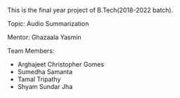 This is the final year project of B.Tech(2018-2022 batch).

Topic: Audio Summarization

Mentor: Ghazaala Yasmin

Team Members:
  - Arghajeet Christopher Gomes
  - Sumedha Samanta
  - Tamal Tripathy
  - Shyam Sundar Jha
